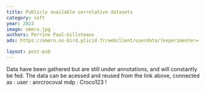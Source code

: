 ```yaml
---
title: Publicly available correlative datasets
category: soft
year: 2023
image: omero.jpg
authors: Perrine Paul-Gilloteaux
ads: https://omero.os-bird.glicid.fr/webclient/userdata/?experimenter=-1

layout: post-pub
---
```

Data have been gathered but are still under annotations, and will constantly be fed. The data can be acessed and reused from the link above, connected as :
user :
anrcrocoval
mdp : Croco123 !
